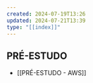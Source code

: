 ```yaml
---
created: 2024-07-19T13:26
updated: 2024-07-21T13:39
type: "[[index]]"
---
```

## PRÉ-ESTUDO
- [[PRÉ-ESTUDO - AWS]]